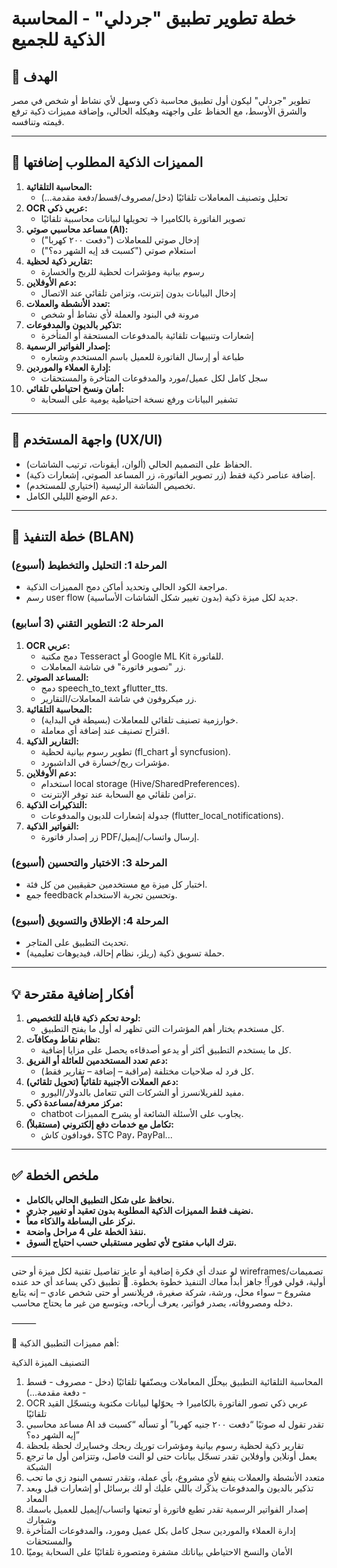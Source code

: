 # خطة تطوير تطبيق "جردلي" - المحاسبة الذكية للجميع

## 🎯 الهدف
تطوير "جردلي" ليكون أول تطبيق محاسبة ذكي وسهل لأي نشاط أو شخص في مصر والشرق الأوسط، مع الحفاظ على واجهته وهيكله الحالي، وإضافة مميزات ذكية ترفع قيمته وتنافسه.

---

## 🚀 المميزات الذكية المطلوب إضافتها

1. **المحاسبة التلقائية:**
   - تحليل وتصنيف المعاملات تلقائيًا (دخل/مصروف/قسط/دفعة مقدمة...)
2. **OCR عربي ذكي:**
   - تصوير الفاتورة بالكاميرا → تحويلها لبيانات محاسبية تلقائيًا
3. **مساعد محاسبي صوتي (AI):**
   - إدخال صوتي للمعاملات ("دفعت ٢٠٠ كهربا")
   - استعلام صوتي ("كسبت قد إيه الشهر ده؟")
4. **تقارير ذكية لحظية:**
   - رسوم بيانية ومؤشرات لحظية للربح والخسارة
5. **دعم الأوفلاين:**
   - إدخال البيانات بدون إنترنت، وتزامن تلقائي عند الاتصال
6. **تعدد الأنشطة والعملات:**
   - مرونة في البنود والعملة لأي نشاط أو شخص
7. **تذكير بالديون والمدفوعات:**
   - إشعارات وتنبيهات تلقائية بالمدفوعات المستحقة أو المتأخرة
8. **إصدار الفواتير الرسمية:**
   - طباعة أو إرسال الفاتورة للعميل باسم المستخدم وشعاره
9. **إدارة العملاء والموردين:**
   - سجل كامل لكل عميل/مورد والمدفوعات المتأخرة والمستحقات
10. **أمان ونسخ احتياطي تلقائي:**
    - تشفير البيانات ورفع نسخة احتياطية يومية على السحابة

---

## 📱 واجهة المستخدم (UX/UI)
- الحفاظ على التصميم الحالي (ألوان، أيقونات، ترتيب الشاشات).
- إضافة عناصر ذكية فقط (زر تصوير الفاتورة، زر المساعد الصوتي، إشعارات ذكية).
- تخصيص الشاشة الرئيسية (اختياري للمستخدم).
- دعم الوضع الليلي الكامل.

---

## 💼 خطة التنفيذ (BLAN)

### المرحلة 1: التحليل والتخطيط (أسبوع)
- مراجعة الكود الحالي وتحديد أماكن دمج المميزات الذكية.
- رسم user flow جديد لكل ميزة ذكية (بدون تغيير شكل الشاشات الأساسية).

### المرحلة 2: التطوير التقني (3 أسابيع)
1. **OCR عربي:**
   - دمج مكتبة Tesseract أو Google ML Kit للفاتورة.
   - زر "تصوير فاتورة" في شاشة المعاملات.
2. **المساعد الصوتي:**
   - دمج speech_to_text وflutter_tts.
   - زر ميكروفون في شاشة المعاملات/التقارير.
3. **المحاسبة التلقائية:**
   - خوارزمية تصنيف تلقائي للمعاملات (بسيطة في البداية).
   - اقتراح تصنيف عند إضافة أي معاملة.
4. **التقارير الذكية:**
   - تطوير رسوم بيانية لحظية (fl_chart أو syncfusion).
   - مؤشرات ربح/خسارة في الداشبورد.
5. **دعم الأوفلاين:**
   - استخدام local storage (Hive/SharedPreferences).
   - تزامن تلقائي مع السحابة عند توفر الإنترنت.
6. **التذكيرات الذكية:**
   - جدولة إشعارات للديون والمدفوعات (flutter_local_notifications).
7. **الفواتير الذكية:**
   - زر إصدار فاتورة PDF/إرسال واتساب/إيميل.

### المرحلة 3: الاختبار والتحسين (أسبوع)
- اختبار كل ميزة مع مستخدمين حقيقيين من كل فئة.
- جمع feedback وتحسين تجربة الاستخدام.

### المرحلة 4: الإطلاق والتسويق (أسبوع)
- تحديث التطبيق على المتاجر.
- حملة تسويق ذكية (ريلز، نظام إحالة، فيديوهات تعليمية).

---

## 💡 أفكار إضافية مقترحة

1. **لوحة تحكم ذكية قابلة للتخصيص:**
   - كل مستخدم يختار أهم المؤشرات التي تظهر له أول ما يفتح التطبيق.
2. **نظام نقاط ومكافآت:**
   - كل ما يستخدم التطبيق أكثر أو يدعو أصدقاءه يحصل على مزايا إضافية.
3. **دعم تعدد المستخدمين للعائلة أو الفريق:**
   - كل فرد له صلاحيات مختلفة (مراقبة – إضافة – تقارير فقط).
4. **دعم العملات الأجنبية تلقائياً (تحويل تلقائي):**
   - مفيد للفريلانسرز أو الشركات التي تتعامل بالدولار/اليورو.
5. **مركز معرفة/مساعدة ذكي:**
   - chatbot يجاوب على الأسئلة الشائعة أو يشرح المميزات.
6. **تكامل مع خدمات دفع إلكتروني (مستقبلاً):**
   - فودافون كاش، STC Pay، PayPal...

---

## ✅ ملخص الخطة
- **نحافظ على شكل التطبيق الحالي بالكامل.**
- **نضيف فقط المميزات الذكية المطلوبة بدون تعقيد أو تغيير جذري.**
- **نركز على البساطة والذكاء معاً.**
- **ننفذ الخطة على 4 مراحل واضحة.**
- **نترك الباب مفتوح لأي تطوير مستقبلي حسب احتياج السوق.**

---

لو عندك أي فكرة إضافية أو عايز تفاصيل تقنية لكل ميزة أو حتى wireframes/تصميمات أولية، قولي فوراً! جاهز أبدأ معاك التنفيذ خطوة بخطوة. 🚀 
تطبيق ذكي يساعد أي حد عنده مشروع – سواء محل، ورشة، شركة صغيرة، فريلانسر أو حتى شخص عادي – إنه يتابع دخله ومصروفاته، يصدر فواتير، يعرف أرباحه، ويتوسع من غير ما يحتاج محاسب.

⸻

🚀 أهم مميزات التطبيق الذكية:

التصنيف الميزة الذكية
1. المحاسبة التلقائية التطبيق بيحلّل المعاملات ويصنّفها تلقائيًا (دخل - مصروف - قسط - دفعة مقدمة…)
2. OCR عربي ذكي تصور الفاتورة بالكاميرا → يحوّلها لبيانات مكتوبة ويتسجّل القيد تلقائيًا
3. مساعد محاسبي AI تقدر تقول له صوتيًا “دفعت ٢٠٠ جنيه كهربا” أو تسأله “كسبت قد إيه الشهر ده؟”
4. تقارير ذكية لحظية رسوم بيانية ومؤشرات توريك ربحك وخسايرك لحظة بلحظة
5. يعمل أونلاين وأوفلاين تقدر تسجّل بيانات حتى لو النت فاصل، وتتزامن أول ما ترجع الشبكة
6. متعدد الأنشطة والعملات ينفع لأي مشروع، بأي عملة، وتقدر تسمي البنود زي ما تحب
7. تذكير بالديون والمدفوعات يذكّرك باللي عليك أو لك برسائل أو إشعارات قبل وبعد المعاد
8. إصدار الفواتير الرسمية تقدر تطبع فاتورة أو تبعتها واتساب/إيميل للعميل باسمك وشعارك
9. إدارة العملاء والموردين سجل كامل بكل عميل ومورد، والمدفوعات المتأخرة والمستحقات
10. الأمان والنسخ الاحتياطي بياناتك مشفرة ومتصورة تلقائيًا على السحابة يوميًا

